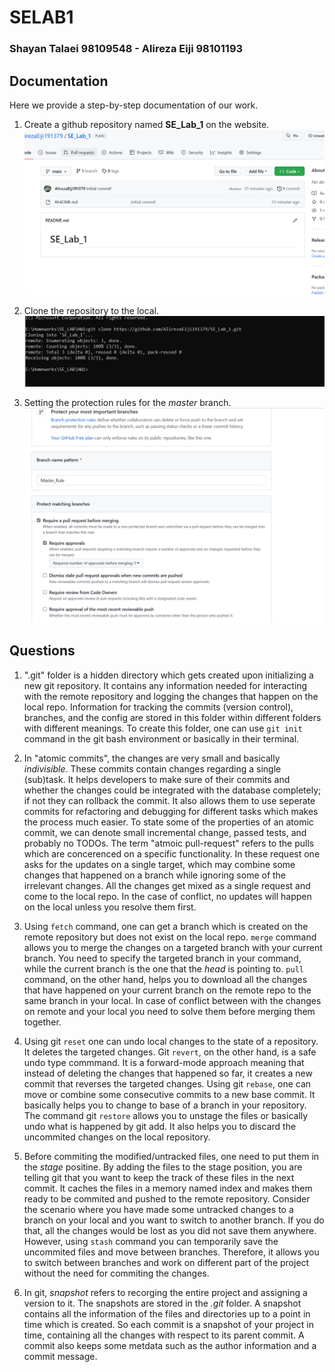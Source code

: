 # SELAB1
### Shayan Talaei 98109548 - Alireza Eiji 98101193

## Documentation
Here we provide a step-by-step documentation of our work.

1. Create a github repository named **SE_Lab_1** on the website.
![creating the repo](pics/1.png)

2. Clone the repository to the local.
![cloning the repo](pics/2.png)

3. Setting the protection rules for the *master* branch.
![setting protection rules](pics/3.png)

## Questions
1. ".git" folder is a hidden directory which gets created upon initializing a new git repository. It contains any information needed for interacting with the remote repository and logging the changes that happen on the local repo. Information for tracking the commits (version control), branches, and the config are stored in this folder within different folders with different meanings.
To create this folder, one can use `git init` command in the git bash environment or basically in their terminal.

2. In "atomic commits", the changes are very small and basically *indivisible*. These commits contain changes regarding a single (sub)task. It helps developers to make sure of their commits and whether the changes could be integrated with the database completely; if not they can rollback the commit. It also allows them to use seperate commits for refactoring and debugging for different tasks which makes the process much easier. To state some of the properties of an atomic commit, we can denote small incremental change, passed tests, and probably no TODOs.
The term "atmoic pull-request" refers to the pulls which are concerenced on a specific functionality. In these request one asks for the updates on a single target, which may combine some changes that happened on a branch while ignoring some of the irrelevant changes. All the changes get mixed as a single request and come to the local repo. In the case of conflict, no updates will happen on the local unless you resolve them first. 

3. Using `fetch` command, one can get a branch which is created on the remote repository but does not exist on the local repo. `merge` command allows you to merge the changes on a targeted branch with your current branch. You need to specify the targeted branch in your command, while the current branch is the one that the *head* is pointing to. `pull` command, on the other hand, helps you to download all the changes that have happened on your current branch on the remote repo to the same branch in your local. In case of conflict between with the changes on remote and your local you need to solve them before merging them together. 

4. Using git `reset` one can undo local changes to the state of a repository. It deletes the targeted changes. Git `revert`, on the other hand,  is a safe undo type commmand. It is a forward-mode approach meaning that instead of deleting the changes that happened so far, it creates a new commit that reverses the targeted changes. Using git `rebase`, one can move or combine some consecutive commits to a new base commit. It basically helps you to change to base of a branch in your repository. The command git `restore` allows you to unstage the files or basically undo what is happened by git add. It also helps you to discard the uncommited changes on the local repository. 

5. Before commiting the modified/untracked files, one need to put them in the *stage* positine. By adding the files to the stage position, you are telling git that you want to keep the track of these files in the next commit. It caches the files in a memory named index and makes them ready to be commited and pushed to the remote repository. 
Consider the scenario where you have made some untracked changes to a branch on your local and you want to switch to another branch. If you do that, all the changes would be lost as you did not save them anywhere. However, using `stash` command you can temporarily save the uncommited files and move between branches. Therefore, it allows you to switch between branches and work on different part of the project without the need for commiting the changes.

6. In git, *snapshot* refers to recorging the entire project and assigning a version to it. The snapshots are stored in the *.git* folder. A snapshot contains all the information of the files and directories up to a point in time which is created. So each commit is a snapshot of your project in time, containing all the changes with respect to its parent commit. A commit also keeps some metdata such as the author information and a commit message.
